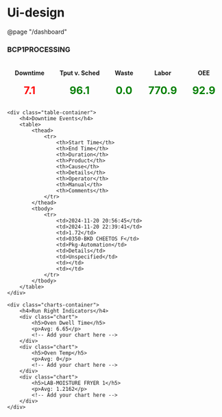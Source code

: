 # Ui-design

@page "/dashboard"

<h3>BCP1PROCESSING</h3>
<div class="dashboard-container">
    <div class="gauge-container">
        <div class="gauge">
            <h4>Downtime</h4>
            <span class="gauge-value" style="color: red;">7.1</span>
        </div>
        <div class="gauge">
            <h4>Tput v. Sched</h4>
            <span class="gauge-value" style="color: green;">96.1</span>
        </div>
        <div class="gauge">
            <h4>Waste</h4>
            <span class="gauge-value" style="color: green;">0.0</span>
        </div>
        <div class="gauge">
            <h4>Labor</h4>
            <span class="gauge-value" style="color: green;">770.9</span>
        </div>
        <div class="gauge">
            <h4>OEE</h4>
            <span class="gauge-value" style="color: green;">92.9</span>
        </div>
    </div>

    <div class="table-container">
        <h4>Downtime Events</h4>
        <table>
            <thead>
                <tr>
                    <th>Start Time</th>
                    <th>End Time</th>
                    <th>Duration</th>
                    <th>Product</th>
                    <th>Cause</th>
                    <th>Details</th>
                    <th>Operator</th>
                    <th>Manual</th>
                    <th>Comments</th>
                </tr>
            </thead>
            <tbody>
                <tr>
                    <td>2024-11-20 20:56:45</td>
                    <td>2024-11-20 22:39:41</td>
                    <td>1.72</td>
                    <td>0350-BKD CHEETOS F</td>
                    <td>Pkg-Automation</td>
                    <td>Details</td>
                    <td>Unspecified</td>
                    <td></td>
                    <td></td>
                </tr>
            </tbody>
        </table>
    </div>

    <div class="charts-container">
        <h4>Run Right Indicators</h4>
        <div class="chart">
            <h5>Oven Dwell Time</h5>
            <p>Avg: 6.65</p>
            <!-- Add your chart here -->
        </div>
        <div class="chart">
            <h5>Oven Temp</h5>
            <p>Avg: 0</p>
            <!-- Add your chart here -->
        </div>
        <div class="chart">
            <h5>LAB-MOISTURE FRYER 1</h5>
            <p>Avg: 1.2162</p>
            <!-- Add your chart here -->
        </div>
    </div>
</div>

<style>
    .dashboard-container {
        display: grid;
        grid-template-rows: auto auto auto;
        gap: 1rem;
    }

    .gauge-container {
        display: flex;
        justify-content: space-around;
    }

    .gauge {
        text-align: center;
    }

    .gauge-value {
        font-size: 1.5rem;
        font-weight: bold;
    }

    .table-container {
        overflow-x: auto;
    }

    table {
        width: 100%;
        border-collapse: collapse;
    }

    th, td {
        padding: 0.5rem;
        border: 1px solid #ddd;
        text-align: left;
    }

    .charts-container {
        display: flex;
        flex-direction: column;
    }

    .chart {
        margin-bottom: 1rem;
    }
</style>
